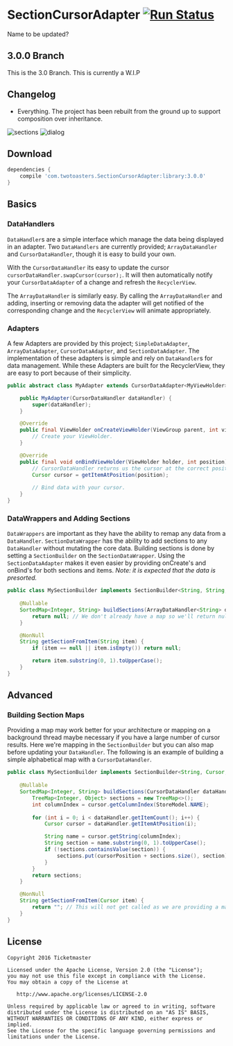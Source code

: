 # SectionCursorAdapter [![Run Status](https://api.shippable.com/projects/572b5e982a8192902e1f1467/badge?branch=master)](https://app.shippable.com/projects/572b5e982a8192902e1f1467)
Name to be updated?

## 3.0.0 Branch
This is the 3.0 Branch. This is currently a W.I.P

## Changelog

- Everything. The project has been rebuilt from the ground up to support composition over inheritance.

![sections](screenshots/sections.png)      ![dialog](screenshots/dialog.png)

## Download

```groovy
dependencies {
    compile 'com.twotoasters.SectionCursorAdapter:library:3.0.0'
}
```

## Basics

### DataHandlers

`DataHandler`s are a simple interface which manage the data being displayed in an adapter. Two `DataHandlers` are currently provided; `ArrayDataHandler` and `CursorDataHandler`, though it is easy to build your own. 

With the `CursorDataHandler` its easy to update the cursor `cursorDataHandler.swapCursor(cursor);`. It will then automatically notify your `CursorDataAdapter` of a change and refresh the `RecyclerView`.
 
The `ArrayDataHandler` is similarly easy. By calling the `ArrayDataHandler` and adding, inserting or removing data the adapter will get notified of the corresponding change and the `RecyclerView` will animate appropriately.

### Adapters

A few Adapters are provided by this project; `SimpleDataAdapter`, `ArrayDataAdapter`, `CursorDataAdapter`, and `SectionDataAdapter`. The implementation of these adapters is simple and rely on `DataHandler`s for data management. While these Adapters are built for the RecyclerView, they are easy to port because of their simplicity.


```java
public abstract class MyAdapter extends CursorDataAdapter<MyViewHolder> {

    public MyAdapter(CursorDataHandler dataHandler) {
        super(dataHandler);
    }

    @Override
    public final ViewHolder onCreateViewHolder(ViewGroup parent, int viewType) {
        // Create your ViewHolder.
    }

    @Override
    public final void onBindViewHolder(ViewHolder holder, int position) {
        // CursorDataHandler returns us the cursor at the correct position.
        Cursor cursor = getItemAtPosition(position);
        
        // Bind data with your cursor.
    }
}
```

### DataWrappers and Adding Sections

`DataWrappers` are important as they have the ability to remap any data from a `DataHandler`. `SectionDataWrapper` has the ability to add sections to any `DataHandler` without mutating the core data. Building sections is done by setting a `SectionBuilder` on the `SectionDataWrapper`. Using the `SectionDataAdapter` makes it even easier by providing onCreate's and onBind's for both sections and items. _Note: it is expected that the data is presorted._

```java
public class MySectionBuilder implements SectionBuilder<String, String, ArrayDataHandler<String>> {
    
    @Nullable
    SortedMap<Integer, String> buildSections(ArrayDataHandler<String> dataHandler) {
		return null; // We don't already have a map so we'll return null to use getSectionFromItem instead.
    }

    @NonNull
    String getSectionFromItem(String item) {
    	if (item == null || item.isEmpty()) return null;

    	return item.substring(0, 1).toUpperCase();
    }
}
```

## Advanced

### Building Section Maps

Providing a map may work better for your architecture or mapping on a background thread maybe necessary if you have a large number of cursor results. Here we're mapping in the `SectionBuilder` but you can also map before updating your `DataHandler`. The following is an example of building a simple alphabetical map with a `CursorDataHandler`.

```java
public class MySectionBuilder implements SectionBuilder<String, Cursor, CursorDataHandler> {
    
    @Nullable
    SortedMap<Integer, String> buildSections(CursorDataHandler dataHandler) {
	    TreeMap<Integer, Object> sections = new TreeMap<>();
	    int columnIndex = cursor.getColumnIndex(StoreModel.NAME);
	        
	    for (int i = 0; i < dataHandler.getItemCount(); i++) {
    		Cursor cursor = dataHandler.getItemAtPosition(i);

	        String name = cursor.getString(columnIndex);
	        String section = name.substring(0, 1).toUpperCase();
	        if (!sections.containsValue(section)) {
	            sections.put(cursorPosition + sections.size(), section);
	        }
	    }
	    return sections;
    }

    @NonNull
    String getSectionFromItem(Cursor item) {
    	return ""; // This will not get called as we are providing a map in buildSections.
    }
}
```

## License

    Copyright 2016 Ticketmaster
    
    Licensed under the Apache License, Version 2.0 (the "License");
    you may not use this file except in compliance with the License.
    You may obtain a copy of the License at
    
       http://www.apache.org/licenses/LICENSE-2.0
       
    Unless required by applicable law or agreed to in writing, software
    distributed under the License is distributed on an "AS IS" BASIS,
    WITHOUT WARRANTIES OR CONDITIONS OF ANY KIND, either express or implied.
    See the License for the specific language governing permissions and
    limitations under the License.

